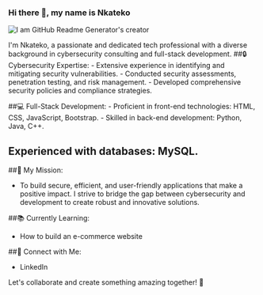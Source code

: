 ### Hi there 👋, my name is Nkateko

![I am GitHub Readme Generator's creator](https://arturssmirnovs.github.io/github-profile-readme-generator/images/banner.png)


 I'm Nkateko, a passionate and dedicated tech professional with a diverse background in cybersecurity consulting and full-stack development.
##🔒 Cybersecurity Expertise:
     - Extensive experience in identifying and mitigating security vulnerabilities.
     - Conducted security assessments, penetration testing, and risk management.
     - Developed comprehensive security policies and compliance strategies.

  
##💻 Full-Stack Development:
     - Proficient in front-end technologies: HTML, CSS, JavaScript, Bootstrap.
     - Skilled in back-end development: Python, Java, C++.
     
## Experienced with databases: MySQL.


##🌟 My Mission:
   - To build secure, efficient, and user-friendly applications that make a positive impact. I strive to bridge the gap between cybersecurity and development to create robust 
     and innovative solutions.
     
##📚 Currently Learning:
   - How to build an e-commerce website
     
##🔗 Connect with Me:
   - LinkedIn

     
Let's collaborate and create something amazing together! 🚀
